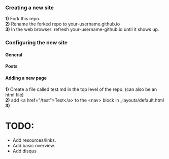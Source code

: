 
### Creating a new site
**1)** Fork this repo.  
**2)** Rename the forked repo to your-username.github.io  
**3)** In the web browser: refresh your-username-github.io until it shows up.   



### Configuring the new site

#### General


#### Posts


#### Adding a new page
**1)** Create a file called test.md in the top level of the repo. (can also be an html file)  
**2)** add \<a href="/test"\>Test\</a> to the \<nav> block in \_layouts/default.html  
**3)** 

   



# TODO:
* Add resources/links.
* Add basic overview.  
* Add disqus 
